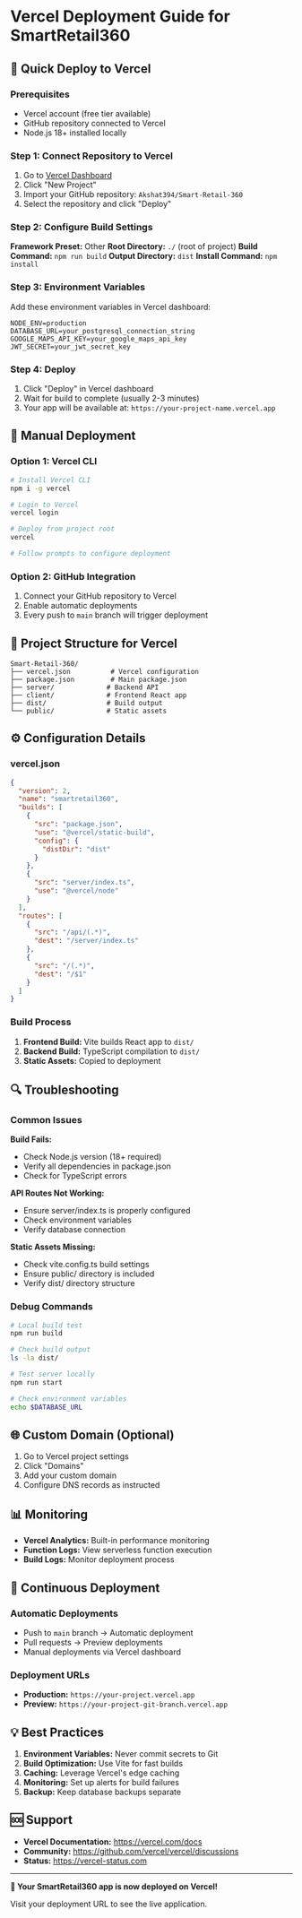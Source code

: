 # Vercel Deployment Guide for SmartRetail360

## 🚀 Quick Deploy to Vercel

### Prerequisites
- Vercel account (free tier available)
- GitHub repository connected to Vercel
- Node.js 18+ installed locally

### Step 1: Connect Repository to Vercel

1. Go to [Vercel Dashboard](https://vercel.com/dashboard)
2. Click "New Project"
3. Import your GitHub repository: `Akshat394/Smart-Retail-360`
4. Select the repository and click "Deploy"

### Step 2: Configure Build Settings

**Framework Preset:** Other
**Root Directory:** `./` (root of project)
**Build Command:** `npm run build`
**Output Directory:** `dist`
**Install Command:** `npm install`

### Step 3: Environment Variables

Add these environment variables in Vercel dashboard:

```
NODE_ENV=production
DATABASE_URL=your_postgresql_connection_string
GOOGLE_MAPS_API_KEY=your_google_maps_api_key
JWT_SECRET=your_jwt_secret_key
```

### Step 4: Deploy

1. Click "Deploy" in Vercel dashboard
2. Wait for build to complete (usually 2-3 minutes)
3. Your app will be available at: `https://your-project-name.vercel.app`

## 🔧 Manual Deployment

### Option 1: Vercel CLI

```bash
# Install Vercel CLI
npm i -g vercel

# Login to Vercel
vercel login

# Deploy from project root
vercel

# Follow prompts to configure deployment
```

### Option 2: GitHub Integration

1. Connect your GitHub repository to Vercel
2. Enable automatic deployments
3. Every push to `main` branch will trigger deployment

## 📁 Project Structure for Vercel

```
Smart-Retail-360/
├── vercel.json          # Vercel configuration
├── package.json         # Main package.json
├── server/             # Backend API
├── client/             # Frontend React app
├── dist/               # Build output
└── public/             # Static assets
```

## ⚙️ Configuration Details

### vercel.json
```json
{
  "version": 2,
  "name": "smartretail360",
  "builds": [
    {
      "src": "package.json",
      "use": "@vercel/static-build",
      "config": {
        "distDir": "dist"
      }
    },
    {
      "src": "server/index.ts",
      "use": "@vercel/node"
    }
  ],
  "routes": [
    {
      "src": "/api/(.*)",
      "dest": "/server/index.ts"
    },
    {
      "src": "/(.*)",
      "dest": "/$1"
    }
  ]
}
```

### Build Process
1. **Frontend Build:** Vite builds React app to `dist/`
2. **Backend Build:** TypeScript compilation to `dist/`
3. **Static Assets:** Copied to deployment

## 🔍 Troubleshooting

### Common Issues

**Build Fails:**
- Check Node.js version (18+ required)
- Verify all dependencies in package.json
- Check for TypeScript errors

**API Routes Not Working:**
- Ensure server/index.ts is properly configured
- Check environment variables
- Verify database connection

**Static Assets Missing:**
- Check vite.config.ts build settings
- Ensure public/ directory is included
- Verify dist/ directory structure

### Debug Commands

```bash
# Local build test
npm run build

# Check build output
ls -la dist/

# Test server locally
npm run start

# Check environment variables
echo $DATABASE_URL
```

## 🌐 Custom Domain (Optional)

1. Go to Vercel project settings
2. Click "Domains"
3. Add your custom domain
4. Configure DNS records as instructed

## 📊 Monitoring

- **Vercel Analytics:** Built-in performance monitoring
- **Function Logs:** View serverless function execution
- **Build Logs:** Monitor deployment process

## 🔄 Continuous Deployment

### Automatic Deployments
- Push to `main` branch → Automatic deployment
- Pull requests → Preview deployments
- Manual deployments via Vercel dashboard

### Deployment URLs
- **Production:** `https://your-project.vercel.app`
- **Preview:** `https://your-project-git-branch.vercel.app`

## 💡 Best Practices

1. **Environment Variables:** Never commit secrets to Git
2. **Build Optimization:** Use Vite for fast builds
3. **Caching:** Leverage Vercel's edge caching
4. **Monitoring:** Set up alerts for build failures
5. **Backup:** Keep database backups separate

## 🆘 Support

- **Vercel Documentation:** https://vercel.com/docs
- **Community:** https://github.com/vercel/vercel/discussions
- **Status:** https://vercel-status.com

---

**🎉 Your SmartRetail360 app is now deployed on Vercel!**

Visit your deployment URL to see the live application. 